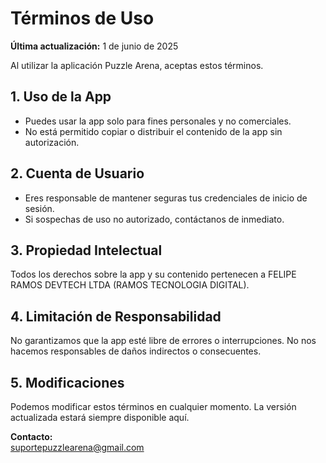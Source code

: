 # Términos de Uso

**Última actualización:** 1 de junio de 2025

Al utilizar la aplicación Puzzle Arena, aceptas estos términos.

## 1. Uso de la App

- Puedes usar la app solo para fines personales y no comerciales.
- No está permitido copiar o distribuir el contenido de la app sin autorización.

## 2. Cuenta de Usuario

- Eres responsable de mantener seguras tus credenciales de inicio de sesión.
- Si sospechas de uso no autorizado, contáctanos de inmediato.

## 3. Propiedad Intelectual

Todos los derechos sobre la app y su contenido pertenecen a FELIPE RAMOS DEVTECH LTDA (RAMOS TECNOLOGIA DIGITAL).

## 4. Limitación de Responsabilidad

No garantizamos que la app esté libre de errores o interrupciones. No nos hacemos responsables de daños indirectos o consecuentes.

## 5. Modificaciones

Podemos modificar estos términos en cualquier momento. La versión actualizada estará siempre disponible aquí.

**Contacto:**  
suportepuzzlearena@gmail.com
